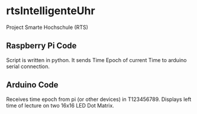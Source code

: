 # rtsIntelligenteUhr
Project Smarte Hochschule (RTS)


## Raspberry Pi Code
Script is written in python. It sends Time Epoch of current Time to arduino serial connection.

## Arduino Code
Receives time epoch from pi (or other devices) in T123456789. Displays left time of lecture on two 16x16 LED Dot Matrix.
